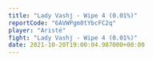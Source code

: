 ```yaml
---
title: "Lady Vashj - Wipe 4 (0.01%)"
reportCode: "6AVWPgm8tYbcFC2q"
player: "Aristé"
fight: "Lady Vashj - Wipe 4 (0.01%)"
date: 2021-10-20T19:00:04.987000+00:00
---
```

